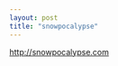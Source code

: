 ```yaml
---
layout: post
title: "snowpocalypse"
---
```


                  
<p><a class="link" href="http://snowpocalypse.com">http://snowpocalypse.com</a></p>


      
